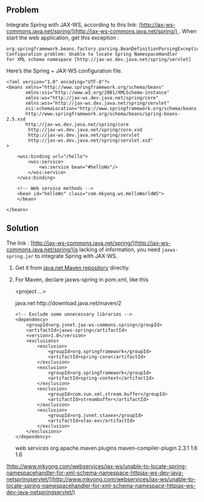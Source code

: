 ## Problem

Integrate Spring with JAX-WS, according to this link: [http://jax-ws-commons.java.net/spring/](http://jax-ws-commons.java.net/spring/) . When start the web application, get this exception :

    org.springframework.beans.factory.parsing.BeanDefinitionParsingException:
    Configuration problem: Unable to locate Spring NamespaceHandler
    for XML schema namespace [http://jax-ws.dev.java.net/spring/servlet]

Here’s the Spring + JAX-WS configuration file.

    <?xml version="1.0" encoding="UTF-8"?>
    <beans xmlns="http://www.springframework.org/schema/beans"
           xmlns:xsi="http://www.w3.org/2001/XMLSchema-instance"
           xmlns:ws="http://jax-ws.dev.java.net/spring/core"
           xmlns:wss="http://jax-ws.dev.java.net/spring/servlet"
           xsi:schemaLocation="http://www.springframework.org/schema/beans
           http://www.springframework.org/schema/beans/spring-beans-2.5.xsd
           http://jax-ws.dev.java.net/spring/core
            http://jax-ws.dev.java.net/spring/core.xsd
            http://jax-ws.dev.java.net/spring/servlet
            http://jax-ws.dev.java.net/spring/servlet.xsd"
    >

        <wss:binding url="/hello">
            <wss:service>
                <ws:service bean="#helloWs"/>
            </wss:service>
        </wss:binding>

        <!-- Web service methods -->
        <bean id="helloWs" class="com.mkyong.ws.HelloWorldWS">
        </bean>

    </beans>

## Solution

The link : [http://jax-ws-commons.java.net/spring/](http://jax-ws-commons.java.net/spring/)is lacking of information, you need `jaxws-spring.jar` to integrate Spring with JAX-WS.

1.  Get it from [java.net Maven repository](http://download.java.net/maven/2/org/jvnet/jax-ws-commons/spring/jaxws-spring/) directly.
2.  For Maven, declare jaxws-spring in pom.xml, like this

    <project ...>

      <repositories>
        <repository>
          <id>java.net</id>
          <url>http://download.java.net/maven/2</url>
        </repository>
      </repositories>

      <dependencies>

     	<!-- Exclude some unnecessary libraries -->
    	<dependency>
    		<groupId>org.jvnet.jax-ws-commons.spring</groupId>
    		<artifactId>jaxws-spring</artifactId>
    		<version>1.8</version>
    		<exclusions>
    			<exclusion>
               		<groupId>org.springframework</groupId>
          			<artifactId>spring-core</artifactId>
            	</exclusion>
            	<exclusion>
               		<groupId>org.springframework</groupId>
          			<artifactId>spring-context</artifactId>
            	</exclusion>
            	<exclusion>
               		<groupId>com.sun.xml.stream.buffer</groupId>
          			<artifactId>streambuffer</artifactId>
            	</exclusion>
            	<exclusion>
               		<groupId>org.jvnet.staxex</groupId>
          			<artifactId>stax-ex</artifactId>
            	</exclusion>
    		</exclusions>
    	</dependency>

      </dependencies>
      <build>
        <finalName>web services</finalName>
        <plugins>
           <plugin>
               <groupId>org.apache.maven.plugins</groupId>
               <artifactId>maven-compiler-plugin</artifactId>
               <version>2.3.1</version>
               <configuration>
                   <source>1.6</source>
                   <target>1.6</target>
               </configuration>
           </plugin>
        </plugins>
      </build>
    </project>

[http://www.mkyong.com/webservices/jax-ws/unable-to-locate-spring-namespacehandler-for-xml-schema-namespace-httpjax-ws-dev-java-netspringservlet/](http://www.mkyong.com/webservices/jax-ws/unable-to-locate-spring-namespacehandler-for-xml-schema-namespace-httpjax-ws-dev-java-netspringservlet/)
